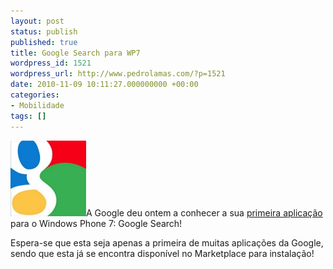 ```yaml
---
layout: post
status: publish
published: true
title: Google Search para WP7
wordpress_id: 1521
wordpress_url: http://www.pedrolamas.com/?p=1521
date: 2010-11-09 10:11:27.000000000 +00:00
categories:
- Mobilidade
tags: []
---
```

[![](wp-content/uploads/2010/11/Google-Search.jpg "Google Search")](http://googlemobile.blogspot.com/2010/11/google-search-app-for-windows-phone-7.html)A Google deu ontem a conhecer a sua [primeira aplicação](http://googlemobile.blogspot.com/2010/11/google-search-app-for-windows-phone-7.html) para o Windows Phone 7: Google Search!

Espera-se que esta seja apenas a primeira de muitas aplicações da Google, sendo que esta já se encontra disponível no Marketplace para instalação!
